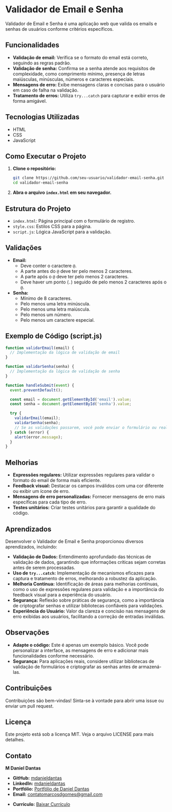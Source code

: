 # Validador de Email e Senha

Validador de Email e Senha é uma aplicação web que valida os emails e senhas de usuários conforme critérios específicos.

<!-- - **Veja Online:** [Link para a aplicação](#)

![Projeto](./path/to/image1.png)
![Projeto](./path/to/image2.png) -->

## Funcionalidades

- **Validação de email:** Verifica se o formato do email está correto, seguindo as regras padrão.
- **Validação de senha:** Confirma se a senha atende aos requisitos de complexidade, como comprimento mínimo, presença de letras maiúsculas, minúsculas, números e caracteres especiais.
- **Mensagens de erro:** Exibe mensagens claras e concisas para o usuário em caso de falha na validação.
- **Tratamento de erros:** Utiliza `try...catch` para capturar e exibir erros de forma amigável.

## Tecnologias Utilizadas

- HTML
- CSS
- JavaScript

## Como Executar o Projeto

1. **Clone o repositório:**

    ```bash
    git clone https://github.com/seu-usuario/validador-email-senha.git
    cd validador-email-senha
    ```

1. **Abra o arquivo `index.html` em seu navegador.**

## Estrutura do Projeto

- `index.html`: Página principal com o formulário de registro.
- `style.css`: Estilos CSS para a página.
- `script.js`: Lógica JavaScript para a validação.

## Validações

- **Email:**
  - Deve conter o caractere `@`.
  - A parte antes do `@` deve ter pelo menos 2 caracteres.
  - A parte após o `@` deve ter pelo menos 2 caracteres.
  - Deve haver um ponto (`.`) seguido de pelo menos 2 caracteres após o `@`.
- **Senha:**
  - Mínimo de 8 caracteres.
  - Pelo menos uma letra minúscula.
  - Pelo menos uma letra maiúscula.
  - Pelo menos um número.
  - Pelo menos um caractere especial.

## Exemplo de Código (script.js)

```javascript
function validarEmail(email) {
  // Implementação da lógica de validação de email
}

function validarSenha(senha) {
  // Implementação da lógica de validação de senha
}

function handleSubmit(event) {
  event.preventDefault();

  const email = document.getElementById('email').value;
  const senha = document.getElementById('senha').value;

  try {
    validarEmail(email);
    validarSenha(senha);
    // Se as validações passarem, você pode enviar o formulário ou realizar outras ações
  } catch (error) {
    alert(error.message);
  }
}
```

## Melhorias

- **Expressões regulares:** Utilizar expressões regulares para validar o formato do email de forma mais eficiente.
- **Feedback visual:** Destacar os campos inválidos com uma cor diferente ou exibir um ícone de erro.
- **Mensagens de erro personalizadas:** Fornecer mensagens de erro mais específicas para cada tipo de erro.
- **Testes unitários:** Criar testes unitários para garantir a qualidade do código.

## Aprendizados

Desenvolver o Validador de Email e Senha proporcionou diversos aprendizados, incluindo:

- **Validação de Dados:** Entendimento aprofundado das técnicas de validação de dados, garantindo que informações críticas sejam corretas antes de serem processadas.
- **Uso de `try...catch`:** Implementação de mecanismos eficazes para captura e tratamento de erros, melhorando a robustez da aplicação.
- **Melhoria Contínua:** Identificação de áreas para melhorias contínuas, como o uso de expressões regulares para validação e a importância do feedback visual para a experiência do usuário.
- **Segurança:** Reflexão sobre práticas de segurança, como a importância de criptografar senhas e utilizar bibliotecas confiáveis para validações.
- **Experiência do Usuário:** Valor da clareza e concisão nas mensagens de erro exibidas aos usuários, facilitando a correção de entradas inválidas.

## Observações

- **Adapte o código:** Este é apenas um exemplo básico. Você pode personalizar a interface, as mensagens de erro e adicionar mais funcionalidades conforme necessário.
- **Segurança:** Para aplicações reais, considere utilizar bibliotecas de validação de formulários e criptografar as senhas antes de armazená-las.

## Contribuições

Contribuições são bem-vindas! Sinta-se à vontade para abrir uma issue ou enviar um pull request.

## Licença

Este projeto está sob a licença MIT. Veja o arquivo LICENSE para mais detalhes.

## Contato

**M Daniel Dantas**

- **GitHub:** [mdanieldantas](https://github.com/mdanieldantas)
- **LinkedIn:** [mdanieldantas](https://www.linkedin.com/in/mdanieldantas)
- **Portfólio:** [Portfólio de Daniel Dantas](https://danieldantasdev.vercel.app)
- **Email:** [contatomarcosdgomes@gmail.com](mailto:contatomarcosdgomes@gmail.com)
<!-- - **Link do Projeto:** [calculator](Linkdo do projeto) -->
- **Currículo:** [Baixar Currículo](https://drive.google.com/file/d/1Z_tqBv6kg4wkDAQHAvY3lcuVSq3rabTt/view?usp=drive_link)
<!-- - **Veja Online:** [Nome do projeto](link) -->
